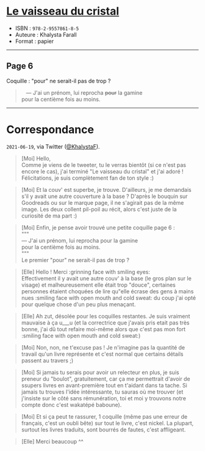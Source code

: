 # [Le vaisseau du cristal](https://www.goodreads.com/book/show/30348105-le-vaisseau-du-cristal)
- ISBN : `978-2-9557861-8-5`
- Auteure : Khalysta Farall
- Format : papier

---

## Page 6

Coquille : "pour" ne serait-il pas de trop ?

> &nbsp;&nbsp; &mdash; J'ai un prénom, lui reprocha ~~pour~~ la gamine<br>
> pour la centième fois au moins.

---

# Correspondance

`2021-06-19`, via Twitter ([@KhalystaF](https://twitter.com/KhalystaF)).

> [Moi] Hello,<br>
> Comme je viens de le tweeter, tu le verras bientôt (si ce n'est pas encore le cas), j'ai terminé "Le vaisseau du cristal" et j'ai adoré ! Félicitations, je suis complètement fan de ton style :)

> [Moi] Et la couv' est superbe, je trouve. D'ailleurs, je me demandais s'il y avait une autre couverture à la base ? D'après le bouquin sur Goodreads ou sur le marque page, il ne s'agirait pas de la même image. Les deux collent pil-poil au récit, alors c'est juste de la curiosité de ma part :)

> [Moi] Enfin, je pense avoir trouvé une petite coquille page 6 :<br>
> """<br>
>  — J'ai un prénom, lui reprocha pour la gamine<br>
> pour la centième fois au moins.<br>
> """<br>
> Le premier "pour" ne serait-il pas de trop ?

> [Elle] Hello ! Merci :grinning face with smiling eyes:<br>
> Effectivement il y avait une autre couv' à la base (le gros plan sur le visage) et malheureusement elle était trop "douce", certaines personnes étaient choquées de lire qu"elle écrase des gens à mains nues :smiling face with open mouth and cold sweat: du coup j'ai opté pour quelque chose d'un peu plus menaçant.

> [Elle] Ah zut, désolée pour les coquilles restantes. Je suis vraiment mauvaise à ça u\_\_\_u (et la correctrice que j'avais pris etait pas très bonne, j'ai dû tout refaire moi-même alors que c'est pas mon fort :smiling face with open mouth and cold sweat:)

> [Moi] Non, non, ne t'excuse pas ! Je n'imagine pas la quantité de travail qu'un livre représente et c'est normal que certains détails passent au travers ;)

> [Moi] Si jamais tu serais pour avoir un relecteur en plus, je suis preneur du "boulot", gratuitement, car ça me permettrait d'avoir de ssupers livres en avant-première tout en t'aidant dans ta tache. Si jamais tu trouves l'idée intéressante, tu sauras où me trouver (et j'insiste sur le côté sans rémunération, toi et moi y trouvons notre compte donc c'est wakatépé baboune).

> [Moi] Et si ça peut te rassurer, 1 coquille (même pas une erreur de français, c'est un oubli bête) sur tout le livre, c'est nickel. La plupart, surtout les livres traduits, sont bourrés de fautes, c'est affligeant.

> [Elle] Merci beaucoup ^^